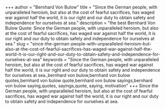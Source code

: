+++
author = "Bernhard Von Bulow"
title = "Since the German people, with unparalleled heroism, but also at the cost of fearful sacrifices, has waged war against half the world, it is our right and our duty to obtain safety and independence for ourselves at sea."
description = "the best Bernhard Von Bulow Quote: Since the German people, with unparalleled heroism, but also at the cost of fearful sacrifices, has waged war against half the world, it is our right and our duty to obtain safety and independence for ourselves at sea."
slug = "since-the-german-people-with-unparalleled-heroism-but-also-at-the-cost-of-fearful-sacrifices-has-waged-war-against-half-the-world-it-is-our-right-and-our-duty-to-obtain-safety-and-independence-for-ourselves-at-sea"
keywords = "Since the German people, with unparalleled heroism, but also at the cost of fearful sacrifices, has waged war against half the world, it is our right and our duty to obtain safety and independence for ourselves at sea.,bernhard von bulow,bernhard von bulow quotes,bernhard von bulow quote,bernhard von bulow sayings,bernhard von bulow saying,quotes, sayings,quote, saying, motivation"
+++
Since the German people, with unparalleled heroism, but also at the cost of fearful sacrifices, has waged war against half the world, it is our right and our duty to obtain safety and independence for ourselves at sea.
